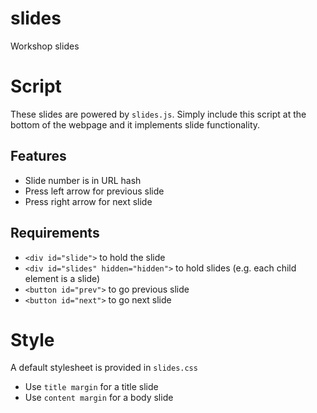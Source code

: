 # slides
Workshop slides

# Script
These slides are powered by `slides.js`. Simply include this script at the bottom of the webpage and it implements slide functionality.

## Features
- Slide number is in URL hash
- Press left arrow for previous slide
- Press right arrow for next slide

## Requirements
- `<div id="slide">` to hold the slide
- `<div id="slides" hidden="hidden">` to hold slides (e.g. each child element is a slide)
- `<button id="prev">` to go previous slide
- `<button id="next">` to go next slide

# Style
A default stylesheet is provided in `slides.css`
- Use `title margin` for a title slide
- Use `content margin` for a body slide
